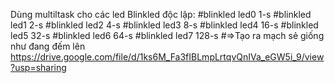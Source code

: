 Dùng multiltask cho các led Blinkled độc lập:
#blinkled led0 1-s
#blinkled led1 2-s
#blinkled led2 4-s
#blinkled led3 8-s
#blinkled led4 16-s
#blinkled led5 32-s
#blinkled led6 64-s
#blinkled led7 128-s
#=>Tạo ra mạch sẻ giống như đang đếm lên
https://drive.google.com/file/d/1ks6M_Fa3fIBLmpLrtqvQnIVa_eGW5i_9/view?usp=sharing
